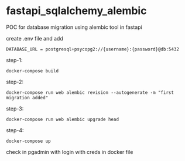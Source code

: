 # fastapi_sqlalchemy_alembic
POC for database migration using alembic tool in fastapi

create .env file and add

    DATABASE_URL = postgresql+psycopg2://{username}:{password}@db:5432

step-1:

    docker-compose build

step-2:

    docker-compose run web alembic revision --autogenerate -m "first migration added"


step-3:

    docker-compose run web alembic upgrade head


step-4:

    docker-compose up

check in pgadmin with login with creds in docker file
